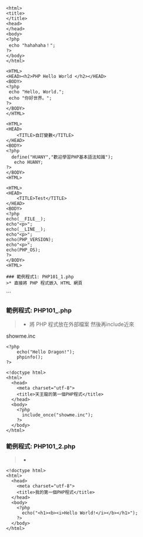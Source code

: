 #

```
<html>
<title>
</title>
<head>
</head>
<body>
<?php
 echo "hahahaha！";
?>
</body>
</html>
```

```
<HTML>
<HEAD><h2>PHP Hello World </h2></HEAD>
<BODY>
<?php
 echo "Hello, World.";
 echo "你好世界。";
?>
</BODY>
</HTML>

```

```
<HTML>
<HEAD>
    <TITLE>自訂變數</TITLE>
</HEAD>
<BODY>
<?php
  define("HUANY","歡迎學習PHP基本語法知識");
   echo HUANY;
?>
</BODY>
<HTML>
```

```
<HTML>
<HEAD>
    <TITLE>Test</TITLE>
</HEAD>
<BODY>
<?php
echo(__FILE__);
echo"<p>";
echo(__LINE__);
echo"<p>";
echo(PHP_VERSION);
echo"<p>";
echo(PHP_OS);
?>
</BODY>
<HTML>
```

```
### 範例程式1: PHP101_1.php
>* 直接將 PHP 程式嵌入 HTML 網頁
```
<!doctype html>
<html>
  <head>
    <meta charset="utf-8">
    <title>天王龍的第一個PHP程式</title>
  </head>
  <body>
    <?php
      echo("Hello Dragon!");
      phpinfo();
    ?>
  </body>
</html>
```

### 範例程式: PHP101_.php
>* 將 PHP 程式放在外部檔案 然後再include近來

showme.inc
```
<?php
    echo("Hello Dragon!");
    phpinfo();
?>
```
```
<!doctype html> 
<html>
  <head>
    <meta charset="utf-8">
    <title>天王龍的第一個PHP程式</title>
  </head>
  <body>
    <?php
      include_once("showme.inc");
    ?>
  </body>
</html>
```

### 範例程式: PHP101_2.php
>* 
```
<!doctype html>
<html>
  <head>
    <meta charset="utf-8">
    <title>我的第一個PHP程式</title>
  </head>
  <body>
    <?php
      echo("<h1><b><i>Hello World!</i></b></h1>");
    ?>
  </body>
</html>
```



```

```


```

```


```

```


```

```


```

```


```

```


```

```


```

```


```
